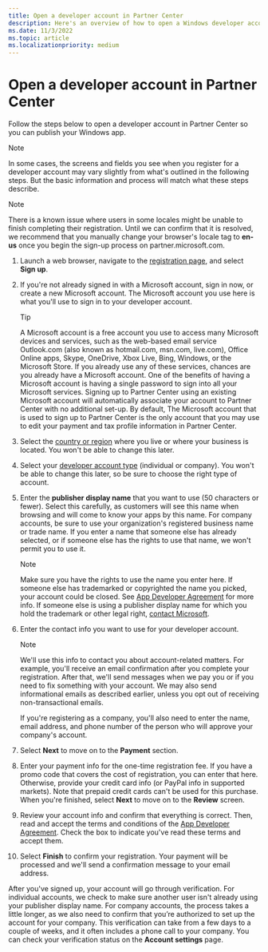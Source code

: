 ```yaml
---
title: Open a developer account in Partner Center
description: Here's an overview of how to open a Windows developer account for Microsoft Store and other Microsoft programs in Partner Center.
ms.date: 11/3/2022
ms.topic: article
ms.localizationpriority: medium
---
```


# Open a developer account in Partner Center

Follow the steps below to open a developer account in Partner Center so you can publish your Windows app.

> [!NOTE]
> In some cases, the screens and fields you see when you register for a developer account may vary slightly from what's outlined in the following steps. But the basic information and process will match what these steps describe.

> [!NOTE]
> There is a known issue where users in some locales might be unable to finish completing their registration. Until we can confirm that it is resolved, we recommend that you manually change your browser's locale tag to **en-us** once you begin the sign-up process on partner.microsoft.com.

1. Launch a web browser, navigate to the [registration page](https://developer.microsoft.com/en-us/microsoft-store/register/), and select **Sign up**.
2. If you're not already signed in with a Microsoft account, sign in now, or create a new Microsoft account. The Microsoft account you use here is what you'll use to sign in to your developer account.

    > [!TIP]
    > A Microsoft account is a free account you use to access many Microsoft devices and services, such as the web-based email service Outlook.com (also known as hotmail.com, msn.com, live.com), Office Online apps, Skype, OneDrive, Xbox Live, Bing, Windows, or the Microsoft Store. If you already use any of these services, chances are you already have a Microsoft account. One of the benefits of having a Microsoft account is having a single password to sign into all your Microsoft services.
    > Signing up to Partner Center using an existing Microsoft account will automatically associate your account to Partner Center with no additional set-up.
    > By default, The Microsoft account that is used to sign up to Partner Center is the only account that you may use to edit your payment and tax profile information in Partner Center.

3. Select the [country or region](account-types-locations-and-fees.md#developer-account-and-app-submission-markets) where you live or where your business is located. You won't be able to change this later.
4. Select your [developer account type](account-types-locations-and-fees.md) (individual or company). You won't be able to change this later, so be sure to choose the right type of account.
5. Enter the **publisher display name** that you want to use (50 characters or fewer). Select this carefully, as customers will see this name when browsing and will come to know your apps by this name. For company accounts, be sure to use your organization's registered business name or trade name. If you enter a name that someone else has already selected, or if someone else has the rights to use that name, we won't permit you to use it.

    > [!NOTE]
    > Make sure you have the rights to use the name you enter here. If someone else has trademarked or copyrighted the name you picked, your account could be closed. See [App Developer Agreement](/legal/windows/agreements/app-developer-agreement) for more info. If someone else is using a publisher display name for which you hold the trademark or other legal right, [contact Microsoft](https://www.microsoft.com/info/cpyrtInfrg.html).

6. Enter the contact info you want to use for your developer account.

    > [!NOTE]
    > We'll use this info to contact you about account-related matters. For example, you'll receive an email confirmation after you complete your registration. After that, we'll send messages when we pay you or if you need to fix something with your account. We may also send informational emails as described earlier, unless you opt out of receiving non-transactional emails.

    If you're registering as a company, you'll also need to enter the name, email address, and phone number of the person who will approve your company's account.

7. Select **Next** to move on to the **Payment** section.

8. Enter your payment info for the one-time registration fee. If you have a promo code that covers the cost of registration, you can enter that here. Otherwise, provide your credit card info (or PayPal info in supported markets). Note that prepaid credit cards can't be used for this purchase. When you're finished, select **Next** to move on to the **Review** screen.

9. Review your account info and confirm that everything is correct. Then, read and accept the terms and conditions of the [App Developer Agreement](/legal/windows/agreements/app-developer-agreement). Check the box to indicate you've read these terms and accept them.

10. Select **Finish** to confirm your registration. Your payment will be processed and we'll send a confirmation message to your email address.

After you've signed up, your account will go through verification. For individual accounts, we check to make sure another user isn't already using your publisher display name. For company accounts, the process takes a little longer, as we also need to confirm that you’re authorized to set up the account for your company. This verification can take from a few days to a couple of weeks, and it often includes a phone call to your company. You can check your verification status on the **Account settings** page.
